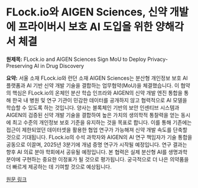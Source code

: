 # FLock.io와 AIGEN Sciences, 신약 개발에 프라이버시 보호 AI 도입을 위한 양해각서 체결

**원제목:** FLock.io and AIGEN Sciences Sign MoU to Deploy Privacy-Preserving AI in Drug Discovery

**요약:** 서울 소재 FLock.io와 런던 소재 AIGEN Sciences는 분산형 개인정보 보호 AI 플랫폼과 AI 기반 신약 개발 기술을 결합하는 업무협약(MoU)을 체결했습니다.  이 협약의 핵심은 FLock.io의 온체인 분산 학습 인프라와 AIGEN의 신약 개발 엔진 통합을 통해 한국 내 병원 및 연구 기관이 민감한 데이터를 공개하지 않고 협력적으로 AI 모델을 학습할 수 있도록 하는 것입니다.  양사는 블록체인 기반의 보안 인센티브 시스템과 AIGEN의 검증된 신약 개발 기술을 결합하여 높은 가치의 생의학적 통찰력을 얻는 동시에 최고 수준의 개인정보 보호 기준을 유지하는 것을 목표로 합니다.  이를 통해 기존에는 접근이 제한되었던 데이터셋을 활용한 협업 연구가 가능해져 신약 개발 속도를 단축할 것으로 기대됩니다.  FLock.io의 수석 과학자와 AIGEN의 AI 연구 책임자가 기술 통합을 공동으로 이끌며, 2025년 3분기에 개념 증명 연구가 시작될 예정입니다.  연구 결과는 향후 AI 의료 분야 학회에서 공유될 예정입니다.  본 협력은 실제 분산형 AI를 생명과학 분야에 구현하는 중요한 이정표가 될 것으로 평가됩니다.  궁극적으로 더 나은 의약품을 더 빠르게 제공하는 데 기여할 것으로 예상됩니다.

[원문 링크](https://www.koreaittimes.com/news/articleView.html?idxno=143934)
